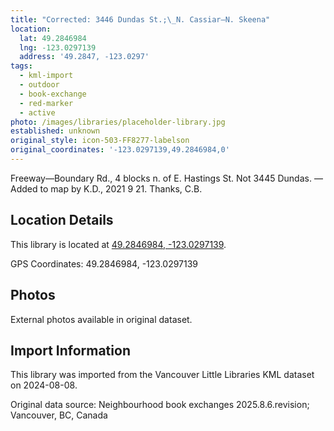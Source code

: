 ```yaml
---
title: "Corrected: 3446 Dundas St.;\_N. Cassiar—N. Skeena"
location:
  lat: 49.2846984
  lng: -123.0297139
  address: '49.2847, -123.0297'
tags:
  - kml-import
  - outdoor
  - book-exchange
  - red-marker
  - active
photo: /images/libraries/placeholder-library.jpg
established: unknown
original_style: icon-503-FF8277-labelson
original_coordinates: '-123.0297139,49.2846984,0'
---
```

Freeway—Boundary Rd., 
4 blocks n. of E. Hastings St.
	Not 3445 Dundas.
—Added to map by K.D., 2021 9 21. Thanks, C.B.

## Location Details

This library is located at [49.2846984, -123.0297139](https://www.google.com/maps?q=49.2846984,-123.0297139).

GPS Coordinates: 49.2846984, -123.0297139

## Photos

External photos available in original dataset.

## Import Information

This library was imported from the Vancouver Little Libraries KML dataset on 2024-08-08.

Original data source: Neighbourhood book exchanges 2025.8.6.revision; Vancouver, BC, Canada
